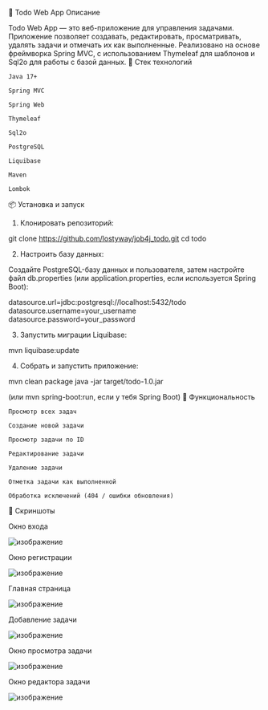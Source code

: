 📝 Todo Web App
Описание

Todo Web App — это веб-приложение для управления задачами. Приложение позволяет создавать, редактировать, просматривать, удалять задачи и отмечать их как выполненные. Реализовано на основе фреймворка Spring MVC, с использованием Thymeleaf для шаблонов и Sql2o для работы с базой данных.
🔧 Стек технологий

    Java 17+

    Spring MVC

    Spring Web

    Thymeleaf

    Sql2o

    PostgreSQL

    Liquibase

    Maven

    Lombok

📦 Установка и запуск
1. Клонировать репозиторий:

git clone https://github.com/lostyway/job4j_todo.git
cd todo

2. Настроить базу данных:

Создайте PostgreSQL-базу данных и пользователя, затем настройте файл db.properties (или application.properties, если используется Spring Boot):

datasource.url=jdbc:postgresql://localhost:5432/todo
datasource.username=your_username
datasource.password=your_password

3. Запустить миграции Liquibase:

mvn liquibase:update

4. Собрать и запустить приложение:

mvn clean package
java -jar target/todo-1.0.jar

(или mvn spring-boot:run, если у тебя Spring Boot)
📌 Функциональность

    Просмотр всех задач

    Создание новой задачи

    Просмотр задачи по ID

    Редактирование задачи

    Удаление задачи

    Отметка задачи как выполненной

    Обработка исключений (404 / ошибки обновления)

📸 Скриншоты

Окно входа

![изображение](https://github.com/user-attachments/assets/b8fc4438-5a1c-44b6-ae8e-2d4599af7186)

Окно регистрации

![изображение](https://github.com/user-attachments/assets/666c250e-633c-406b-a907-f7c0d0ad0e51)

Главная страница

 ![изображение](https://github.com/user-attachments/assets/dc02bbbb-e4d7-43b8-a53a-b8601a49f684)

Добавление задачи

![изображение](https://github.com/user-attachments/assets/375c36f4-f186-4bf6-acc7-f4405d4be2c5)

Окно просмотра задачи

![изображение](https://github.com/user-attachments/assets/393b8d3a-ab6d-4796-b30a-a2df3a76a6a3)

Окно редактора задачи

![изображение](https://github.com/user-attachments/assets/b969df20-730c-488f-ad62-c7aa90606c0e)


